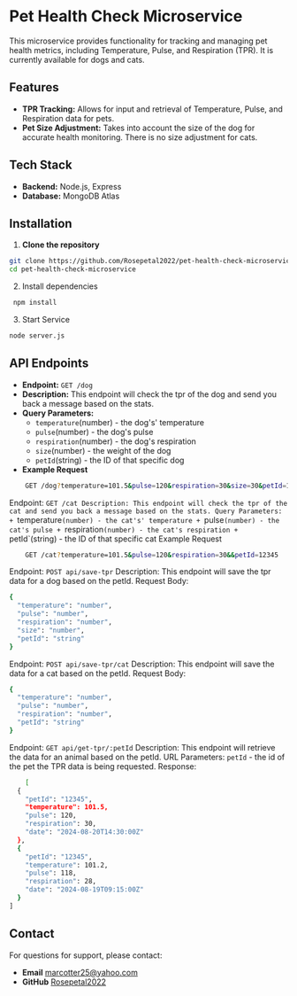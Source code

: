 # Pet Health Check Microservice

This microservice provides functionality for tracking and managing pet health metrics, including Temperature, Pulse, and Respiration (TPR). It is currently available for dogs and cats.

## Features

- **TPR Tracking:** Allows for input and retrieval of Temperature, Pulse, and Respiration data for pets.
- **Pet Size Adjustment:** Takes into account the size of the dog for accurate health monitoring. There is no size adjustment for cats.

## Tech Stack

- **Backend:** Node.js, Express
- **Database:** MongoDB Atlas

## Installation

1. **Clone the repository**
```bash
git clone https://github.com/Rosepetal2022/pet-health-check-microservice.git
cd pet-health-check-microservice
```

2. Install dependencies
```bash
 npm install
 ```

3. Start Service
```bash
node server.js
```

## API Endpoints
- **Endpoint:** `GET /dog`
- **Description:** This endpoint will check the tpr of the dog and send you back a message based on the stats.
- **Query Parameters:**
    - `temperature`(number) - the dog's' temperature
    - `pulse`(number) - the dog's pulse
    - `respiration`(number) - the dog's respiration
    - `size`(number) - the weight of the dog
    - `petId`(string) - the ID of that specific dog
- **Example Request**
```bash
    GET /dog?temperature=101.5&pulse=120&respiration=30&size=30&petId=12345
```


Endpoint: `GET /cat
Description: This endpoint will check the tpr of the cat and send you back a message based on the stats.
Query Parameters:
    + `temperature`(number) - the cat's' temperature
    + `pulse`(number) - the cat's pulse
    + `respiration`(number) - the cat's respiration
    + `petId`(string) - the ID of that specific cat
Example Request
```bash
    GET /cat?temperature=101.5&pulse=120&respiration=30&&petId=12345
```

Endpoint: `POST api/save-tpr`
Description: This endpoint will save the tpr data for a dog based on the petId.
Request Body:
```bash
{
  "temperature": "number",
  "pulse": "number",
  "respiration": "number",
  "size": "number",
  "petId": "string"
}
```

Endpoint: `POST api/save-tpr/cat`
Description: This endpoint will save the data for a cat based on the petId.
Request Body:
```bash
{
  "temperature": "number",
  "pulse": "number",
  "respiration": "number",
  "petId": "string"
}
```

Endpoint: `GET api/get-tpr/:petId`
Description: This endpoint will retrieve the data for an animal based on the petId.
URL Parameters: `petId` - the id of the pet the TPR data is being requested.
Response:
```bash
    [
  {
    "petId": "12345",
    "temperature": 101.5,
    "pulse": 120,
    "respiration": 30,
    "date": "2024-08-20T14:30:00Z"
  },
  {
    "petId": "12345",
    "temperature": 101.2,
    "pulse": 118,
    "respiration": 28,
    "date": "2024-08-19T09:15:00Z"
  }
]
```

## Contact
For questions for support, please contact: 
+ **Email** marcotter25@yahoo.com
+ **GitHub** [Rosepetal2022](https://github.com/Rosepetal2022)